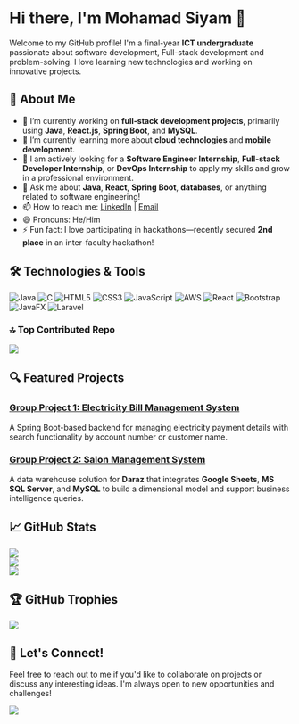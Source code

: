 # Hi there, I'm Mohamad Siyam 👋

Welcome to my GitHub profile! I'm a final-year **ICT undergraduate** passionate about software development, Full-stack development and problem-solving.
I love learning new technologies and working on innovative projects.

## 🚀 About Me

- 🔭 I’m currently working on **full-stack development projects**, primarily using **Java**, **React.js**, **Spring Boot**, and **MySQL**.
- 🌱 I’m currently learning more about **cloud technologies** and **mobile development**.
- 💼 I am actively looking for a **Software Engineer Internship**, **Full-stack Developer Internship**, or **DevOps Internship** to apply my skills and grow in a professional environment.
- 💬 Ask me about **Java**, **React**, **Spring Boot**, **databases**, or anything related to software engineering!
- 📫 How to reach me: [LinkedIn](https://www.linkedin.com/in/mohamad-siyam-a7b399173) | [Email](mailto:mohamadsiyam66@gmail.com)
- 😄 Pronouns: He/Him
- ⚡ Fun fact: I love participating in hackathons—recently secured **2nd place** in an inter-faculty hackathon!

## 🛠️ Technologies & Tools
![Java](https://img.shields.io/badge/java-%23ED8B00.svg?style=for-the-badge&logo=openjdk&logoColor=white) ![C](https://img.shields.io/badge/c-%2300599C.svg?style=for-the-badge&logo=c&logoColor=white) ![HTML5](https://img.shields.io/badge/html5-%23E34F26.svg?style=for-the-badge&logo=html5&logoColor=white)  ![CSS3](https://img.shields.io/badge/css3-%231572B6.svg?style=for-the-badge&logo=css3&logoColor=white) ![JavaScript](https://img.shields.io/badge/javascript-%23323330.svg?style=for-the-badge&logo=javascript&logoColor=%23F7DF1E) ![AWS](https://img.shields.io/badge/AWS-%23FF9900.svg?style=for-the-badge&logo=amazon-aws&logoColor=white) ![React](https://img.shields.io/badge/react-%2320232a.svg?style=for-the-badge&logo=react&logoColor=%2361DAFB) ![Bootstrap](https://img.shields.io/badge/bootstrap-%238511FA.svg?style=for-the-badge&logo=bootstrap&logoColor=white) ![JavaFX](https://img.shields.io/badge/javafx-%23FF0000.svg?style=for-the-badge&logo=javafx&logoColor=white) ![Laravel](https://img.shields.io/badge/laravel-%23FF2D20.svg?style=for-the-badge&logo=laravel&logoColor=white)

### 🔝 Top Contributed Repo
![](https://github-contributor-stats.vercel.app/api?username=MohamadSiyam66&limit=5&theme=radical&combine_all_yearly_contributions=true)

## 🔍 Featured Projects

### [Group Project 1: Electricity Bill Management System](https://github.com/MuhammedJamzeeth/Electricity-Billing-System)
A Spring Boot-based backend for managing electricity payment details with search functionality by account number or customer name.

### [Group Project 2: Salon Management System](https://github.com/MuhammedJamzeeth/Salon-Management-System)
A data warehouse solution for **Daraz** that integrates **Google Sheets**, **MS SQL Server**, and **MySQL** to build a dimensional model and support business intelligence queries.

## 📈 GitHub Stats

![](https://github-readme-stats.vercel.app/api?username=MohamadSiyam66&theme=dark&hide_border=false&include_all_commits=false&count_private=false)<br/>
![](https://github-readme-streak-stats.herokuapp.com/?user=MohamadSiyam66&theme=dark&hide_border=false)<br/>
![](https://github-readme-stats.vercel.app/api/top-langs/?username=MohamadSiyam66&theme=dark&hide_border=false&include_all_commits=false&count_private=false&layout=compact)


## 🏆 GitHub Trophies
![](https://github-profile-trophy.vercel.app/?username=MohamadSiyam66&theme=radical&no-frame=false&no-bg=false&margin-w=4)

## 💬 Let's Connect!

Feel free to reach out to me if you'd like to collaborate on projects or discuss any interesting ideas. I'm always open to new opportunities and challenges!

[![](https://visitcount.itsvg.in/api?id=MohamadSiyam66&icon=3&color=1)](https://visitcount.itsvg.in)
